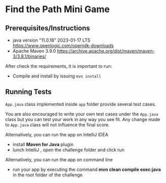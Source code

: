 # Find the Path Mini Game

## Prerequisites/Instructions
- java version "11.0.18" 2023-01-17 LTS https://www.openlogic.com/openjdk-downloads
- Apache Maven 3.9.0 https://archive.apache.org/dist/maven/maven-3/3.8.1/binaries/

After check the requirements, it is important to run:

- Compile and install by issuing `mvn install`

## Running Tests

`App.java` class implemented inside `app` folder provide several test cases.

You are also encouraged to write your own test cases under the `App.java` class but you can test your work in any way you see fit. Any change made to `App.java` class will not influence the final score.

Alternatively, you can run the app on IntelliJ IDEA
- install **Maven for Java** plugin
- lunch IntelliJ , open the challenge folder and click run 

Alternatively, you can run the app on command line
- run your app by executing the command **mvn clean compile exec:java** in the root folder of the challenge 